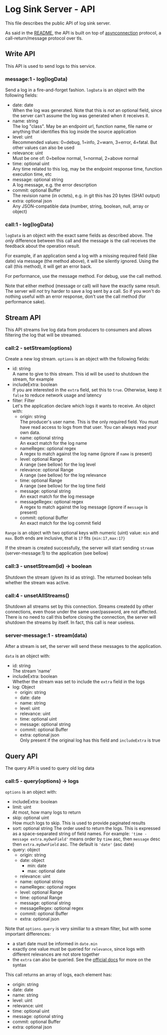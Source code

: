 # Log Sink Server - API
This file describes the public API of log sink server.

As said in the [README](https://github.com/sitegui/log-sink-server/blob/master/README.md), the API is built on top of [asynconnection](https://github.com/sitegui/asynconnection-core) protocol, a call-return/message protocol over tls.

## Write API
This API is used to send logs to this service.

### message:1 - log(logData)
Send a log in a fire-and-forget fashion. `logData` is an object with the following fields:

* date: date  
When the log was generated. Note that this is *not* an optional field, since the server can't assume the log was generated when it receives it.
* name: string  
The log "class". May be an endpoint url, function name, file name or anything that identifies this log inside the source application
* level: uint  
Recommended values: 0=debug, 1=info, 2=warn, 3=error, 4=fatal. But other values can also be used
* relevance: uint  
Must be one of: 0=bellow normal, 1=normal, 2=above normal
* time: optional uint  
Any time related to this log, may be the endpoint response time, function execution time, etc
* message: optional string  
A log message, e.g. the error description
* commit: optional Buffer  
The revision name (in octets), e.g. in git this has 20 bytes (SHA1 output)
* extra: optional json  
Any JSON-compatible data (number, string, boolean, null, array or object)

### call:1 - log(logData)
`logData` is an object with the exact same fields as described above. The *only* difference between this call and the message is the call receives the feedback about the operation result.

For example, if an application send a log with a missing required field (like date) via message (the method above), it will be silently ignored. Using the call (this method), it will get an error back.

For performance, use the message method. For debug, use the call method.

Note that either method (message or call) will have the exactly same result. The server will *not* try harder to save a log sent by a call. So if you won't do nothing useful with an error response, don't use the call method (for performance sake).

## Stream API
This API streams live log data from producers to consumers and allows filtering the log that will be streamed.

### call:2 - setStream(options)
Create a new log stream. `options` is an object with the following fields:

* id: string  
A name to give to this stream. This id will be used to shutdown the stream, for example
* includeExtra: boolean  
If you are interested in the `extra` field, set this to `true`. Otherwise, keep it `false` to reduce network usage and latency
* filter: Filter  
Let's the application declare which logs it wants to receive. An object with:
	* origin: string  
	The producer's user name. This is the only required field. You must have read access to logs from that user. You can always read your own data.
	* name: optional string  
	An exact match for the log name
	* nameRegex: optional regex  
	A regex to match against the log name (ignore if `name` is present)
	* level: optional Range  
	A range (see bellow) for the log level
	* relevance: optional Range  
	A range (see bellow) for the log relevance
	* time: optional Range  
	A range (see bellow) for the log time field
	* message: optional string  
	An exact match for the log message
	* messageRegex: optional regex  
	A regex to match against the log message (ignore if `message` is present)
	* commit: optional Buffer  
	An exact match for the log commit field

`Range` is an object with two optional keys with numeric (uint) value: `min` and `max`. Both ends are inclusive, that is `17` fits `{min:17,max:17}`

If the stream is created successfully, the server will start sending `stream` (server-message:1) to the application (see bellow)

### call:3 - unsetStream(id) -> boolean
Shutdown the stream (given its id as string). The returned boolean tells whether the stream was active.

### call:4 - unsetAllStreams()
Shutdown all streams set by this connection. Streams createdd by other connections, even those under the same user/password, are not affected. There is no need to call this before closing the connection, the server will shutdown the streams by itself. In fact, this call is near useless.

### server-message:1 - stream(data)
After a stream is set, the server will send these messages to the application.

`data` is an object with:

* id: string  
The stream 'name'
* includeExtra: boolean  
Whether the stream was set to include the `extra` field in the logs
* log: Object
	* origin: string
	* date: date
	* name: string
	* level: uint
	* relevance: uint
	* time: optional uint
	* message: optional string
	* commit: optional Buffer
	* extra: optional json  
	Only present if the original log has this field and `includeExtra` is true

## Query API
The query API is used to query old log data

### call:5 - query(options) -> logs
`options` is an object with:

* includeExtra: boolean
* limit: uint  
At most, how many logs to return
* skip: optional uint  
How much logs to skip. This is used to provide paginated results
* sort: optional string
The order used to return the logs. This is expressed as a space-separated string of field names. For example: `'time -message extra.myOwnField'` means order by `time` asc, then `message` desc then `extra.myOwnField` asc. The default is `'date'` (asc date)
* query: object
	* origin: string
	* date: object
		* min: date
		* max: optional date
	* relevance: uint
	* name: optional string
	* nameRegex: optional regex
	* level: optional Range
	* time: optional Range
	* message: optional string
	* messageRegex: optional regex
	* commit: optional Buffer
	* extra: optional json

Note that `options.query` is very similiar to a stream filter, but with some important differences:

* a start date must be informed in `date.min`
* exactly one value must be queried for `relevance`, since logs with different relevances are not store together
* the `extra` can also be queried. See the [official docs](http://docs.mongodb.org/manual/tutorial/query-documents/) for more on the syntax

This call returns an array of logs, each element has:

* origin: string
* date: date
* name: string
* level: uint
* relevance: uint
* time: optional uint
* message: optional string
* commit: optional Buffer
* extra: optional json